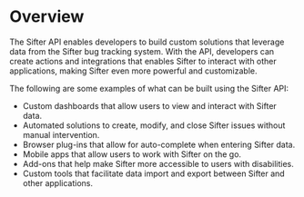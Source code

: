 # Overview

The Sifter API enables developers to build custom solutions that leverage data from the Sifter bug tracking system. With the API, developers can create actions and integrations that enables Sifter to interact with other applications, making Sifter even more powerful and customizable.

The following are some examples of what can be built using the Sifter API:

- Custom dashboards that allow users to view and interact with Sifter data.
- Automated solutions to create, modify, and close Sifter issues without manual intervention.
- Browser plug-ins that allow for auto-complete when entering Sifter data.
- Mobile apps that allow users to work with Sifter on the go.
- Add-ons that help make Sifter more accessible to users with disabilities.
- Custom tools that facilitate data import and export between Sifter and other applications.
